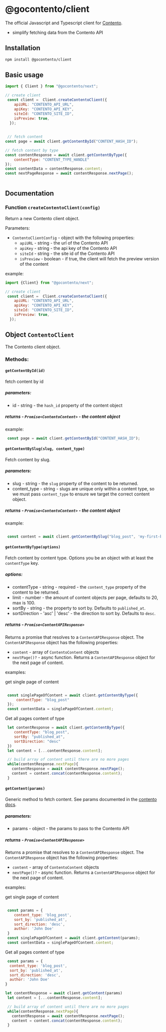 # @gocontento/client

The official Javascript and Typescript client for [Contento](https://contento.io).

- simplify fetching data from the Contento API

## Installation

```bash
npm install @gocontento/client
```
## Basic usage

```javascript
import { Client } from "@gocontento/next";

// create client
 const client =  Client.createContentoClient({
    apiURL: "CONTENTO_API_URL",
    apiKey: "CONTENTO_API_KEY",
    siteId: "CONTENTO_SITE_ID",
    isPreview: true,
  });
 
 
 // fetch content
const page = await client.getContentById("CONTENT_HASH_ID");

// fetch content by type
const contentResponse = await client.getContentByType({
    contentType: "CONTENT_TYPE_HANDLE"
});
const contentData = contentResponse.content;
const nextPageResponse = await contentResponse.nextPage();
 

```

## Documentation

### Function `createContentoClient(config)`
Return a new Contento client object.

Parameters:

- `ContentoClientConfig` - object with the following properties:
  - `apiURL` - string - the url of the Contento API
  - `apiKey` - string - the api key of the Contento API
  - `siteId` - string - the site id of the Contento API
  - `isPreview` - boolean - if true, the client will fetch the preview version of the content


example:

```javascript
import {Client} from "@gocontento/next";

// create client
 const client =  Client.createContentoClient({
    apiURL: "CONTENTO_API_URL",
    apiKey: "CONTENTO_API_KEY",
    siteId: "CONTENTO_SITE_ID",
    isPreview: true,
  });

```

## Object `ContentoClient`

The Contento client object.

### Methods:

#### `getContentById(id)` 

fetch content by id

##### parameters:
- id - string - the `hash_id` property of the content object 

##### returns - `Promise<ContentoContent>` - the content object

example:

```javascript
 const page = await client.getContentById("CONTENT_HASH_ID");

```

#### `getContentBySlug(slug, content_type)`

Fetch content by slug.

##### parameters:
- slug - string - the `slug` property of the content to be returned.
- content_type - string - slugs are unique only within a content type, so we must pass `content_type` to ensure we target the correct content object.

##### returns - `Promise<ContentoContent>` - the content object

example:

```javascript

 const content = await client.getContentBySlug("blog_post", 'my-first-blog-post');
 ```

#### `getContentByType(options)`

Fetch content by content type. Options you be an object with at least the `contentType` key.

##### options:
- contentType - string - required - the `content_type` property of the content to be returned.
- limit - number - the amount of content objects per page, defaults to 20, max is 100.
- sortBy - string - the property to sort by. Defaults to `published_at`.
- sortDirection - 'asc' | 'desc' - the direction to sort by. Defaults to `desc`.

##### returns - `Promise<ContentAPIResponse>` 
Returns a promise that resolves to a `ContentAPIResponse` object. The `ContentAPIResponse` object has the following properties:

- `content` - array of `ContentoContent` objects
- `nextPage()?` - async function. Returns a `ContentAPIResponse` object for the next page of content.

examples:

get single page of content

```javascript

 const singlePageOfContent = await client.getContentByType({
     contentType: "blog_post"
 });
 const contentData = singlePageOfContent.content;
 ```
Get all pages content of type

```javascript
 let contentResponse = await client.getContentByType({
    contentType: "blog_post",
    sortBy: "published_at",
    sortDirection: "desc"
 })
 let content = [...contentResponse.content];

 // build array of content until there are no more pages
 while(contentResponse.nextPage){
   contentResponse = await contentResponse.nextPage();
   content = content.concat(contentResponse.content);
 }

```

#### `getContent(params)`

Generic method to fetch content. See params documented in the [contento docs](https://www.contento.io/docs/content-api/v1/endpoints#list-all-content).

##### parameters:
- params - object - the params to pass to the Contento API

##### returns - `Promise<ContentAPIResponse>`
Returns a promise that resolves to a `ContentAPIResponse` object. The `ContentAPIResponse` object has the following properties:

- `content` - array of `ContentoContent` objects
- `nextPage()?` - async function. Returns a `ContentAPIResponse` object for the next page of content.

examples:

get single page of content

```javascript

 const params = {
    content_type: 'blog_post',
    sort_by: 'published_at',
    sort_direction: 'desc',
    author: 'John Doe'
 }
 const singlePageOfContent = await client.getContent(params);
 const contentData = singlePageOfContent.content;
 ```
Get all pages content of type

```javascript
 const params = {
  content_type: 'blog_post',
  sort_by: 'published_at',
  sort_direction: 'desc',
  author: 'John Doe'
} 

let contentResponse = await client.getContent(params)
 let content = [...contentResponse.content];

 // build array of content until there are no more pages
 while(contentResponse.nextPage){
   contentResponse = await contentResponse.nextPage();
   content = content.concat(contentResponse.content);
 }

```



